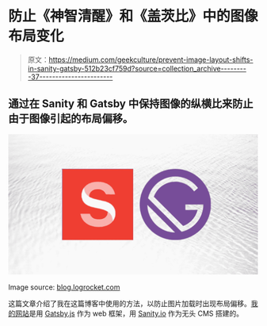 # 防止《神智清醒》和《盖茨比》中的图像布局变化

> 原文：<https://medium.com/geekculture/prevent-image-layout-shifts-in-sanity-gatsby-512b23cf759d?source=collection_archive---------37----------------------->

## 通过在 Sanity 和 Gatsby 中保持图像的纵横比来防止由于图像引起的布局偏移。

![](img/57ddb8b4b2210cf6599eb1ffd0428110.png)

Image source: [blog.logrocket.com](https://blog.logrocket.com/sanity-cms-for-content-management-in-gatsby/)

这篇文章介绍了我在这篇博客中使用的方法，以防止图片加载时出现布局偏移。[我的网站](https://www.charistheo.io/)是用 [Gatsby.js](https://www.gatsbyjs.com/) 作为 web 框架，用 [Sanity.io](https://www.sanity.io/) 作为无头 CMS 搭建的。